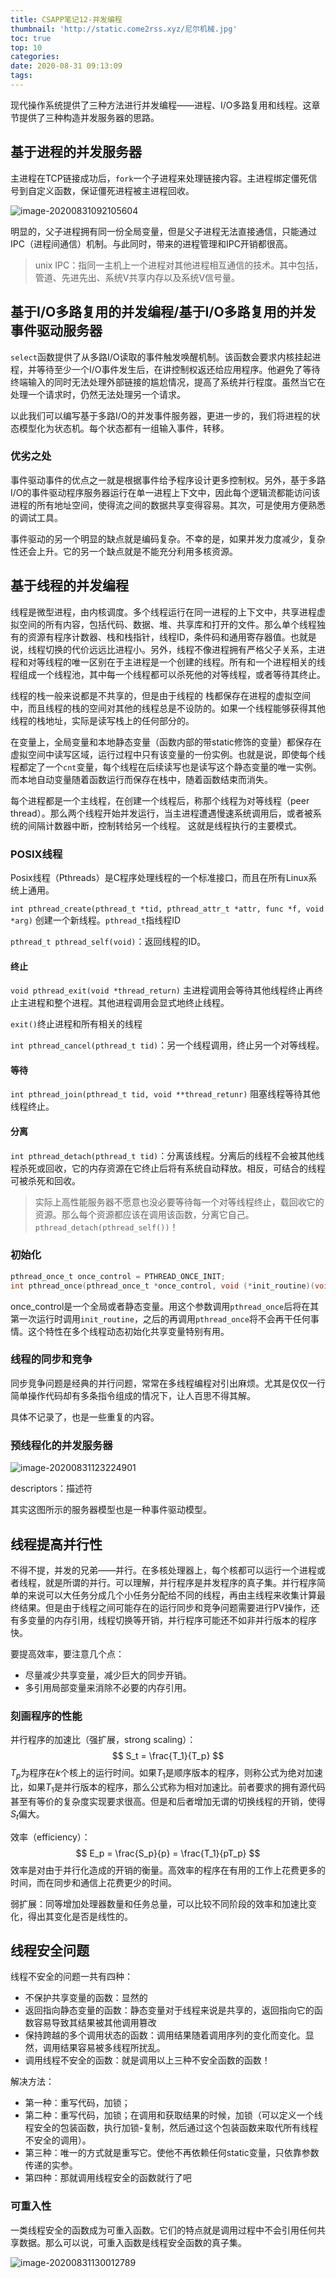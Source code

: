 ```yaml
---
title: CSAPP笔记12-并发编程
thumbnail: 'http://static.come2rss.xyz/尼尔机械.jpg'
toc: true
top: 10
categories:
date: 2020-08-31 09:13:09
tags:
---
```

现代操作系统提供了三种方法进行并发编程——进程、I/O多路复用和线程。这章节提供了三种构造并发服务器的思路。
<!-- more -->

## 基于进程的并发服务器

主进程在TCP链接成功后，`fork`一个子进程来处理链接内容。主进程绑定僵死信号到自定义函数，保证僵死进程被主进程回收。

![image-20200831092105604](http://static.come2rss.xyz/image-20200831092105604.png)

明显的，父子进程拥有同一份全局变量，但是父子进程无法直接通信，只能通过IPC（进程间通信）机制。与此同时，带来的进程管理和IPC开销都很高。

> unix IPC：指同一主机上一个进程对其他进程相互通信的技术。其中包括，管道、先进先出、系统V共享内存以及系统V信号量。

## 基于I/O多路复用的并发编程/基于I/O多路复用的并发事件驱动服务器

`select`函数提供了从多路I/O读取的事件触发唤醒机制。该函数会要求内核挂起进程，并等待至少一个I/O事件发生后，在讲控制权返还给应用程序。他避免了等待终端输入的同时无法处理外部链接的尴尬情况，提高了系统并行程度。虽然当它在处理一个请求时，仍然无法处理另一个请求。

以此我们可以编写基于多路I/O的并发事件服务器，更进一步的，我们将进程的状态模型化为状态机。每个状态都有一组输入事件，转移。



### 优劣之处

事件驱动事件的优点之一就是根据事件给予程序设计更多控制权。另外，基于多路I/O的事件驱动程序服务器运行在单一进程上下文中，因此每个逻辑流都能访问该进程的所有地址空间，使得流之间的数据共享变得容易。其次，可是使用方便熟悉的调试工具。

事件驱动的另一个明显的缺点就是编码复杂。不幸的是，如果并发力度减少，复杂性还会上升。它的另一个缺点就是不能充分利用多核资源。



## 基于线程的并发编程

线程是微型进程，由内核调度。多个线程运行在同一进程的上下文中，共享进程虚拟空间的所有内容，包括代码、数据、堆、共享库和打开的文件。那么单个线程独有的资源有程序计数器、栈和栈指针，线程ID，条件码和通用寄存器值。也就是说，线程切换的代价远远比进程小。另外，线程不像进程拥有严格父子关系，主进程和对等线程的唯一区别在于主进程是一个创建的线程。所有和一个进程相关的线程组成一个线程池，其中每一个线程都可以杀死他的对等线程，或者等待其终止。

线程的栈一般来说都是不共享的，但是由于线程的 栈都保存在进程的虚拟空间中，而且线程的栈的空间对其他的线程总是不设防的。如果一个线程能够获得其他线程的栈地址，实际是读写栈上的任何部分的。

在变量上，全局变量和本地静态变量（函数内部的带static修饰的变量）都保存在虚拟空间中读写区域，运行过程中只有该变量的一份实例。也就是说，即使每个线程都定了一个`cnt`变量，每个线程在后续读写也是读写这个静态变量的唯一实例。而本地自动变量随着函数运行而保存在栈中，随着函数结束而消失。

每个进程都是一个主线程，在创建一个线程后，称那个线程为对等线程（peer thread）。那么两个线程开始并发运行，当主进程遭遇慢速系统调用后，或者被系统的间隔计数器中断，控制转给另一个线程。 这就是线程执行的主要模式。



### POSIX线程

Posix线程（Pthreads）是C程序处理线程的一个标准接口，而且在所有Linux系统上通用。

`int pthread_create(pthread_t *tid, pthread_attr_t *attr, func *f, void *arg)` 创建一个新线程。`pthread_t`指线程ID

`pthread_t pthread_self(void)`：返回线程的ID。

#### 终止

`void pthread_exit(void *thread_return)` 主进程调用会等待其他线程终止再终止主进程和整个进程。其他进程调用会显式地终止线程。

`exit()`终止进程和所有相关的线程

`int pthread_cancel(pthread_t tid)`：另一个线程调用，终止另一个对等线程。

#### 等待

`int pthread_join(pthread_t tid, void **thread_retunr)` 阻塞线程等待其他线程终止。

#### 分离

`int pthread_detach(pthread_t tid)`：分离该线程。分离后的线程不会被其他线程杀死或回收，它的内存资源在它终止后将有系统自动释放。相反，可结合的线程可被杀死和回收。

> 实际上高性能服务器不愿意也没必要等待每一个对等线程终止，载回收它的资源。那么每个资源都应该在调用该函数，分离它自己。`pthread_detach(pthread_self())`！

### 初始化

```c
pthread_once_t once_control = PTHREAD_ONCE_INIT;
int pthread_once(pthread_once_t *once_control, void (*init_routine)(void));
```

once_control是一个全局或者静态变量。用这个参数调用`pthread_once`后将在其第一次运行时调用`init_routine`，之后的再调用`pthread_once`将不会再干任何事情。这个特性在多个线程动态初始化共享变量特别有用。

### 线程的同步和竞争

同步竞争问题是经典的并行问题，常常在多线程编程对引出麻烦。尤其是仅仅一行简单操作代码却有多条指令组成的情况下，让人百思不得其解。

具体不记录了，也是一些重复的内容。





### 预线程化的并发服务器



![image-20200831123224901](http://static.come2rss.xyz/image-20200831123224901.png)

descriptors：描述符

其实这图所示的服务器模型也是一种事件驱动模型。

## 线程提高并行性

不得不提，并发的兄弟——并行。在多核处理器上，每个核都可以运行一个进程或者线程，就是所谓的并行。可以理解，并行程序是并发程序的真子集。并行程序简单的来说可以大任务分成几个小任务分配给不同的线程，再由主线程来收集计算最终结果。但是由于线程之间可能存在的运行同步和竞争问题需要进行PV操作，还有多变量的内存引用，线程切换等开销，并行程序可能还不如非并行版本的程序快。

要提高效率，要注意几个点：

+ 尽量减少共享变量，减少巨大的同步开销。
+ 多引用局部变量来消除不必要的内存引用。

### 刻画程序的性能

并行程序的加速比（强扩展，strong scaling）：
$$
S_t = \frac{T_1}{T_p}
$$
$T_p$为程序在$k$个核上的运行时间。如果$T_1$是顺序版本的程序，则称公式为绝对加速比，如果$T_1$是并行版本的程序，那么公式称为相对加速比。前者要求的拥有源代码甚至有等价的复杂度实现要求很高。但是和后者增加无谓的切换线程的开销，使得$S_t$偏大。

效率（efficiency）：
$$
E_p = \frac{S_p}{p} = \frac{T_1}{pT_p}
$$
效率是对由于并行化造成的开销的衡量。高效率的程序在有用的工作上花费更多的时间，而在同步和通信上花费更少的时间。

弱扩展：同等增加处理器数量和任务总量，可以比较不同阶段的效率和加速比变化，得出其变化是否是线性的。



## 线程安全问题

线程不安全的问题一共有四种：

+ 不保护共享变量的函数：显然的
+ 返回指向静态变量的函数：静态变量对于线程来说是共享的，返回指向它的函数容易导致其结果被其他调用篡改
+ 保持跨越的多个调用状态的函数：调用结果随着调用序列的变化而变化。显然，调用结果容易被多线程所扰乱。
+ 调用线程不安全的函数：就是调用以上三种不安全函数的函数！

解决方法：

+ 第一种：重写代码，加锁；
+ 第二种：重写代码，加锁；在调用和获取结果的时候，加锁（可以定义一个线程安全的包装函数，执行加锁-复制，然后通过这个包装函数来取代所有线程不安全的调用）。
+ 第三种：唯一的方式就是重写它。使他不再依赖任何static变量，只依靠参数传递的实参。
+ 第四种：那就调用线程安全的函数就行了吧

### 可重入性

一类线程安全的函数成为可重入函数。它们的特点就是调用过程中不会引用任何共享数据。那么可以说，可重入函数是线程安全函数的真子集。

![image-20200831130012789](http://static.come2rss.xyz/image-20200831130012789.png)







